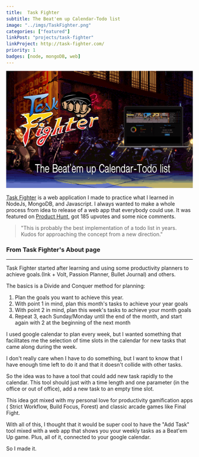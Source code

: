 ```yaml
---
title:  Task Fighter
subtitle: The Beat'em up Calendar-Todo list
image: "../imgs/TaskFighter.png"
categories: ["featured"]
linkPost: "projects/task-fighter"
linkProject: http://task-fighter.com/
priority: 1
badges: [node, mongoDB, web]
---
```


![Task Fighter](../imgs/TaskFighterHeader.png)

[Task Fighter](https://task-fighter.com) is a web application I made to practice what I learned in NodeJs, MongoDB, and Javascript. I always wanted to make a whole process from idea to release of a web app that everybody could use. It was featured on [Product Hunt](https://www.producthunt.com/posts/task-fighter), got 185 upvotes and some nice comments.

>"This is probably the best implementation of a todo list in years. Kudos for approaching the concept from a new direction."

### From Task Fighter's About page

<hr />

Task Fighter started after learning and using some productivity planners to achieve goals.(Ink + Volt, Passion Planner, Bullet Journal) and others.

The basics is a Divide and Conquer method for planning:

1. Plan the goals you want to achieve this year.
2. With point 1 in mind, plan this month's tasks to achieve your year goals
3. With point 2 in mind, plan this week's tasks to achieve your month goals
4. Repeat 3, each Sunday/Monday until the end of the month, and start again with 2 at the beginning of the next month


I used google calendar to plan every week, but I wanted something that facilitates me the selection of time slots in the calendar for new tasks that came along during the week.

I don't really care when I have to do something, but I want to know that I have enough time left to do it and that it doesn't collide with other tasks.

So the idea was to have a tool that could add new task rapidly to the calendar. This tool should just with a time length and one parameter (in the office or out of office), add a new task to an empty time slot.

This idea got mixed with my personal love for productivity gamification apps ( Strict Workflow, Build Focus, Forest) and classic arcade games like Final Fight.

With all of this, I thought that it would be super cool to have the "Add Task" tool mixed with a web app that shows you your weekly tasks as a Beat'em Up game. Plus, all of it, connected to your google calendar.

So I made it.


